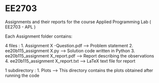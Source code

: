 # EE2703
Assignments and their reports for the course Applied Programming Lab ( EE2703 - APL ) 

Each Assignment folder contains:

4 files :
           1. Assignment X -Question.pdf --> Problem statement
           2. ee20b115_assignment X.py  --> Solution code written in Python 
           3. ee20b115_assignment X_report.pdf --> Report describing the observations
           4. ee20b115_assignment X_report.txt --> LaTeX text file for report
           
1 subdirectory :
           1. Plots --> This directory contains the plots obtained after running the code


